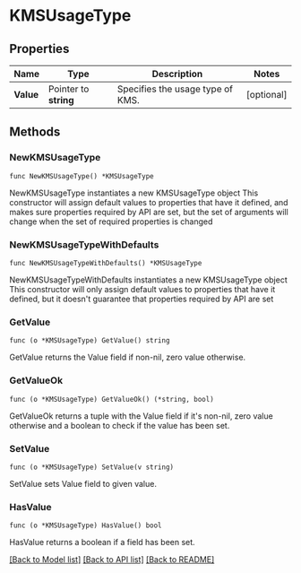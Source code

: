 # KMSUsageType

## Properties

Name | Type | Description | Notes
------------ | ------------- | ------------- | -------------
**Value** | Pointer to **string** | Specifies the usage type of KMS. | [optional] 

## Methods

### NewKMSUsageType

`func NewKMSUsageType() *KMSUsageType`

NewKMSUsageType instantiates a new KMSUsageType object
This constructor will assign default values to properties that have it defined,
and makes sure properties required by API are set, but the set of arguments
will change when the set of required properties is changed

### NewKMSUsageTypeWithDefaults

`func NewKMSUsageTypeWithDefaults() *KMSUsageType`

NewKMSUsageTypeWithDefaults instantiates a new KMSUsageType object
This constructor will only assign default values to properties that have it defined,
but it doesn't guarantee that properties required by API are set

### GetValue

`func (o *KMSUsageType) GetValue() string`

GetValue returns the Value field if non-nil, zero value otherwise.

### GetValueOk

`func (o *KMSUsageType) GetValueOk() (*string, bool)`

GetValueOk returns a tuple with the Value field if it's non-nil, zero value otherwise
and a boolean to check if the value has been set.

### SetValue

`func (o *KMSUsageType) SetValue(v string)`

SetValue sets Value field to given value.

### HasValue

`func (o *KMSUsageType) HasValue() bool`

HasValue returns a boolean if a field has been set.


[[Back to Model list]](../README.md#documentation-for-models) [[Back to API list]](../README.md#documentation-for-api-endpoints) [[Back to README]](../README.md)


